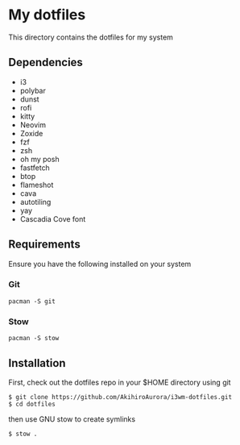 # My dotfiles

This directory contains the dotfiles for my system

## Dependencies
- i3
- polybar
- dunst
- rofi
- kitty
- Neovim
- Zoxide
- fzf
- zsh
- oh my posh
- fastfetch
- btop
- flameshot
- cava
- autotiling
- yay
- Cascadia Cove font

## Requirements

Ensure you have the following installed on your system

### Git

```
pacman -S git
```

### Stow

```
pacman -S stow
```

## Installation

First, check out the dotfiles repo in your $HOME directory using git

```
$ git clone https://github.com/AkihiroAurora/i3wm-dotfiles.git
$ cd dotfiles
```

then use GNU stow to create symlinks

```
$ stow .
```
